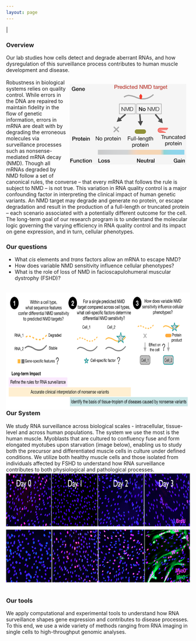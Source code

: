 ```yaml
---
layout: page
---
```


|

### Overview  
Our lab studies how cells detect and degrade aberrant RNAs, and how dysregulation of this surveillance process contributes to human muscle development and disease. 
<br>
<img align="right" src="/img/nmd-overview.png" hspace="10" vspace= "30" style="width:320px !important;height:220px !important;" />
<br>Robustness in biological systems relies on quality control. While errors in the DNA are repaired to maintain fidelity in the flow of genetic information, errors in mRNA are dealt with by degrading the erroneous molecules via surveillance processes such as nonsense-mediated mRNA decay (NMD). Though all mRNAs degraded by NMD follow a set of canonical rules, the converse – that every mRNA that follows the rule is subject to NMD – is not true. This variation in RNA quality control is a major confounding factor in interpreting the clinical impact of human genetic variants. An NMD target may degrade and generate no protein, or escape degradation and result in the production of a full-length or truncated protein – each scenario associated with a potentially different outcome for the cell. The long-term goal of our research program is to understand the molecular logic governing the varying efficiency in RNA quality control and its impact on gene expression, and in turn, cellular phenotypes.

### Our questions  
* What <i>cis</i> elements and <i>trans</i> factors allow an mRNA to escape NMD?  
* How does variable NMD sensitivity influence cellular phenotypes?
* What is the role of loss of NMD in facioscapulohumeral muscular dystrophy (FSHD)?
<br>
<img align="left" src="/img/research-overview_edit.png" style="width:720px !important;height:320px !important;" />
<br> 
<br> 


### Our System
We study RNA surveillance across biological scales - intracellular, tissue-level and across human populations. The system we use the most is the human muscle. Myoblasts that are cultured to confluency fuse and form elongated myotubes upon starvation (image below), enabling us to study both the precursor and differentiated muscle cells in culture under defined conditions. We utilize both healthy muscle cells and those isolated from individuals affected by FSHD to understand how RNA surveillance contributes to both physiological and pathological processes. 
<img align="left" src="/img/muscle_differentiation.png" style="width:750px !important;height:300px !important;" />   
<br> 
<br> 
<font color="white">Muscle Differentiation!</font>

### Our tools
We apply computational and experimental tools to understand how RNA surveillance shapes gene expression and contributes to disease processes. To this end, we use a wide variety of methods ranging from RNA imaging in single cells to high-throughput genomic analyses.  
